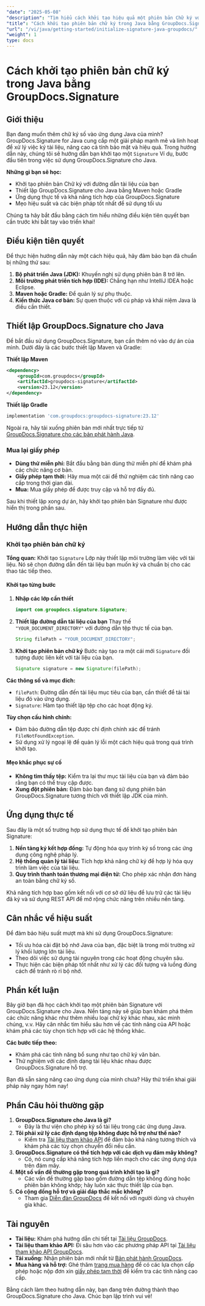 ```yaml
---
"date": "2025-05-08"
"description": "Tìm hiểu cách khởi tạo hiệu quả một phiên bản Chữ ký với GroupDocs.Signature cho Java. Làm theo hướng dẫn toàn diện này để cải thiện ứng dụng ký tài liệu của bạn."
"title": "Cách khởi tạo phiên bản chữ ký trong Java bằng GroupDocs.Signature"
"url": "/vi/java/getting-started/initialize-signature-java-groupdocs/"
"weight": 1
type: docs
---
```

# Cách khởi tạo phiên bản chữ ký trong Java bằng GroupDocs.Signature

## Giới thiệu

Bạn đang muốn thêm chữ ký số vào ứng dụng Java của mình? GroupDocs.Signature for Java cung cấp một giải pháp mạnh mẽ và linh hoạt để xử lý việc ký tài liệu, nâng cao cả tính bảo mật và hiệu quả. Trong hướng dẫn này, chúng tôi sẽ hướng dẫn bạn khởi tạo một `Signature` Ví dụ, bước đầu tiên trong việc sử dụng GroupDocs.Signature cho Java.

**Những gì bạn sẽ học:**
- Khởi tạo phiên bản Chữ ký với đường dẫn tài liệu của bạn
- Thiết lập GroupDocs.Signature cho Java bằng Maven hoặc Gradle
- Ứng dụng thực tế và khả năng tích hợp của GroupDocs.Signature
- Mẹo hiệu suất và các biện pháp tốt nhất để sử dụng tối ưu

Chúng ta hãy bắt đầu bằng cách tìm hiểu những điều kiện tiên quyết bạn cần trước khi bắt tay vào triển khai!

## Điều kiện tiên quyết

Để thực hiện hướng dẫn này một cách hiệu quả, hãy đảm bảo bạn đã chuẩn bị những thứ sau:

1. **Bộ phát triển Java (JDK):** Khuyến nghị sử dụng phiên bản 8 trở lên.
2. **Môi trường phát triển tích hợp (IDE):** Chẳng hạn như IntelliJ IDEA hoặc Eclipse.
3. **Maven hoặc Gradle:** Để quản lý sự phụ thuộc.
4. **Kiến thức Java cơ bản:** Sự quen thuộc với cú pháp và khái niệm Java là điều cần thiết.

## Thiết lập GroupDocs.Signature cho Java

Để bắt đầu sử dụng GroupDocs.Signature, bạn cần thêm nó vào dự án của mình. Dưới đây là các bước thiết lập Maven và Gradle:

**Thiết lập Maven**
```xml
<dependency>
    <groupId>com.groupdocs</groupId>
    <artifactId>groupdocs-signature</artifactId>
    <version>23.12</version>
</dependency>
```

**Thiết lập Gradle**
```gradle
implementation 'com.groupdocs:groupdocs-signature:23.12'
```

Ngoài ra, hãy tải xuống phiên bản mới nhất trực tiếp từ [GroupDocs.Signature cho các bản phát hành Java](https://releases.groupdocs.com/signature/java/).

### Mua lại giấy phép
- **Dùng thử miễn phí:** Bắt đầu bằng bản dùng thử miễn phí để khám phá các chức năng cơ bản.
- **Giấy phép tạm thời:** Hãy mua một cái để thử nghiệm các tính năng cao cấp trong thời gian dài.
- **Mua:** Mua giấy phép để được truy cập và hỗ trợ đầy đủ.

Sau khi thiết lập xong dự án, hãy khởi tạo phiên bản Signature như được hiển thị trong phần sau.

## Hướng dẫn thực hiện

### Khởi tạo phiên bản chữ ký

**Tổng quan:**
Khởi tạo `Signature` Lớp này thiết lập môi trường làm việc với tài liệu. Nó sẽ chọn đường dẫn đến tài liệu bạn muốn ký và chuẩn bị cho các thao tác tiếp theo.

#### Khởi tạo từng bước

1. **Nhập các lớp cần thiết**
   ```java
   import com.groupdocs.signature.Signature;
   ```
2. **Thiết lập đường dẫn tài liệu của bạn**
   Thay thế `"YOUR_DOCUMENT_DIRECTORY"` với đường dẫn tệp thực tế của bạn.
   ```java
   String filePath = "YOUR_DOCUMENT_DIRECTORY";
   ```
3. **Khởi tạo phiên bản chữ ký**
   Bước này tạo ra một cái mới `Signature` đối tượng được liên kết với tài liệu của bạn.
   ```java
   Signature signature = new Signature(filePath);
   ```

**Các thông số và mục đích:**
- `filePath`: Đường dẫn đến tài liệu mục tiêu của bạn, cần thiết để tải tài liệu đó vào ứng dụng.
- `Signature`: Hàm tạo thiết lập tệp cho các hoạt động ký.

**Tùy chọn cấu hình chính:**
- Đảm bảo đường dẫn tệp được chỉ định chính xác để tránh `FileNotFoundException`.
- Sử dụng xử lý ngoại lệ để quản lý lỗi một cách hiệu quả trong quá trình khởi tạo.

#### Mẹo khắc phục sự cố
- **Không tìm thấy tệp:** Kiểm tra lại thư mục tài liệu của bạn và đảm bảo rằng bạn có thể truy cập được.
- **Xung đột phiên bản:** Đảm bảo bạn đang sử dụng phiên bản GroupDocs.Signature tương thích với thiết lập JDK của mình.

## Ứng dụng thực tế

Sau đây là một số trường hợp sử dụng thực tế để khởi tạo phiên bản Signature:
1. **Nền tảng ký kết hợp đồng:** Tự động hóa quy trình ký số trong các ứng dụng công nghệ pháp lý.
2. **Hệ thống quản lý tài liệu:** Tích hợp khả năng chữ ký để hợp lý hóa quy trình làm việc của tài liệu.
3. **Quy trình thanh toán thương mại điện tử:** Cho phép xác nhận đơn hàng an toàn bằng chữ ký số.

Khả năng tích hợp bao gồm kết nối với cơ sở dữ liệu để lưu trữ các tài liệu đã ký và sử dụng REST API để mở rộng chức năng trên nhiều nền tảng.

## Cân nhắc về hiệu suất

Để đảm bảo hiệu suất mượt mà khi sử dụng GroupDocs.Signature:
- Tối ưu hóa cài đặt bộ nhớ Java của bạn, đặc biệt là trong môi trường xử lý khối lượng lớn tài liệu.
- Theo dõi việc sử dụng tài nguyên trong các hoạt động chuyên sâu.
- Thực hiện các biện pháp tốt nhất như xử lý các đối tượng và luồng đúng cách để tránh rò rỉ bộ nhớ.

## Phần kết luận

Bây giờ bạn đã học cách khởi tạo một phiên bản Signature với GroupDocs.Signature cho Java. Nền tảng này sẽ giúp bạn khám phá thêm các chức năng khác như thêm nhiều loại chữ ký khác nhau, xác minh chúng, v.v. Hãy cân nhắc tìm hiểu sâu hơn về các tính năng của API hoặc khám phá các tùy chọn tích hợp với các hệ thống khác.

**Các bước tiếp theo:**
- Khám phá các tính năng bổ sung như tạo chữ ký văn bản.
- Thử nghiệm với các định dạng tài liệu khác nhau được GroupDocs.Signature hỗ trợ.

Bạn đã sẵn sàng nâng cao ứng dụng của mình chưa? Hãy thử triển khai giải pháp này ngay hôm nay!

## Phần Câu hỏi thường gặp

1. **GroupDocs.Signature cho Java là gì?**
   - Đây là thư viện cho phép ký số tài liệu trong các ứng dụng Java.
2. **Tôi phải xử lý các định dạng tệp không được hỗ trợ như thế nào?**
   - Kiểm tra [Tài liệu tham khảo API](https://reference.groupdocs.com/signature/java/) để đảm bảo khả năng tương thích và khám phá các tùy chọn chuyển đổi nếu cần.
3. **GroupDocs.Signature có thể tích hợp với các dịch vụ đám mây không?**
   - Có, nó cung cấp khả năng tích hợp liền mạch cho các ứng dụng dựa trên đám mây.
4. **Một số vấn đề thường gặp trong quá trình khởi tạo là gì?**
   - Các vấn đề thường gặp bao gồm đường dẫn tệp không đúng hoặc phiên bản không khớp; hãy luôn xác thực thiết lập của bạn.
5. **Có cộng đồng hỗ trợ và giải đáp thắc mắc không?**
   - Tham gia [Diễn đàn GroupDocs](https://forum.groupdocs.com/c/signature/) để kết nối với người dùng và chuyên gia khác.

## Tài nguyên
- **Tài liệu:** Khám phá hướng dẫn chi tiết tại [Tài liệu GroupDocs](https://docs.groupdocs.com/signature/java/).
- **Tài liệu tham khảo API:** Đi sâu hơn vào các phương pháp API tại [Tài liệu tham khảo API GroupDocs](https://reference.groupdocs.com/signature/java/).
- **Tải xuống:** Nhận phiên bản mới nhất từ [Bản phát hành GroupDocs](https://releases.groupdocs.com/signature/java/).
- **Mua hàng và hỗ trợ:** Ghé thăm [trang mua hàng](https://purchase.groupdocs.com/buy) để có các lựa chọn cấp phép hoặc nộp đơn xin [giấy phép tạm thời](https://purchase.groupdocs.com/temporary-license/) để kiểm tra các tính năng cao cấp.

Bằng cách làm theo hướng dẫn này, bạn đang trên đường thành thạo GroupDocs.Signature cho Java. Chúc bạn lập trình vui vẻ!